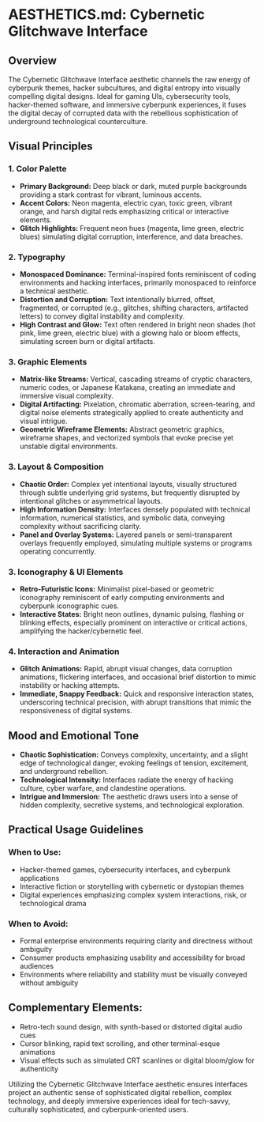 # AESTHETICS.md: Cybernetic Glitchwave Interface

## Overview

The Cybernetic Glitchwave Interface aesthetic channels the raw energy of cyberpunk themes, hacker subcultures, and digital entropy into visually compelling digital designs. Ideal for gaming UIs, cybersecurity tools, hacker-themed software, and immersive cyberpunk experiences, it fuses the digital decay of corrupted data with the rebellious sophistication of underground technological counterculture.

## Visual Principles

### 1. Color Palette
- **Primary Background:** Deep black or dark, muted purple backgrounds providing a stark contrast for vibrant, luminous accents.
- **Accent Colors:** Neon magenta, electric cyan, toxic green, vibrant orange, and harsh digital reds emphasizing critical or interactive elements.
- **Glitch Highlights:** Frequent neon hues (magenta, lime green, electric blues) simulating digital corruption, interference, and data breaches.

### 2. Typography
- **Monospaced Dominance:** Terminal-inspired fonts reminiscent of coding environments and hacking interfaces, primarily monospaced to reinforce a technical aesthetic.
- **Distortion and Corruption:** Text intentionally blurred, offset, fragmented, or corrupted (e.g., glitches, shifting characters, artifacted letters) to convey digital instability and complexity.
- **High Contrast and Glow:** Text often rendered in bright neon shades (hot pink, lime green, electric blue) with a glowing halo or bloom effects, simulating screen burn or digital artifacts.

### 3. Graphic Elements
- **Matrix-like Streams:** Vertical, cascading streams of cryptic characters, numeric codes, or Japanese Katakana, creating an immediate and immersive visual complexity.
- **Digital Artifacting:** Pixelation, chromatic aberration, screen-tearing, and digital noise elements strategically applied to create authenticity and visual intrigue.
- **Geometric Wireframe Elements:** Abstract geometric graphics, wireframe shapes, and vectorized symbols that evoke precise yet unstable digital environments.

### 3. Layout & Composition
- **Chaotic Order:** Complex yet intentional layouts, visually structured through subtle underlying grid systems, but frequently disrupted by intentional glitches or asymmetrical layouts.
- **High Information Density:** Interfaces densely populated with technical information, numerical statistics, and symbolic data, conveying complexity without sacrificing clarity.
- **Panel and Overlay Systems:** Layered panels or semi-transparent overlays frequently employed, simulating multiple systems or programs operating concurrently.

### 3. Iconography & UI Elements
- **Retro-Futuristic Icons:** Minimalist pixel-based or geometric iconography reminiscent of early computing environments and cyberpunk iconographic cues.
- **Interactive States:** Bright neon outlines, dynamic pulsing, flashing or blinking effects, especially prominent on interactive or critical actions, amplifying the hacker/cybernetic feel.

### 4. Interaction and Animation
- **Glitch Animations:** Rapid, abrupt visual changes, data corruption animations, flickering interfaces, and occasional brief distortion to mimic instability or hacking attempts.
- **Immediate, Snappy Feedback:** Quick and responsive interaction states, underscoring technical precision, with abrupt transitions that mimic the responsiveness of digital systems.

## Mood and Emotional Tone
- **Chaotic Sophistication:** Conveys complexity, uncertainty, and a slight edge of technological danger, evoking feelings of tension, excitement, and underground rebellion.
- **Technological Intensity:** Interfaces radiate the energy of hacking culture, cyber warfare, and clandestine operations.
- **Intrigue and Immersion:** The aesthetic draws users into a sense of hidden complexity, secretive systems, and technological exploration.

## Practical Usage Guidelines

### When to Use:
- Hacker-themed games, cybersecurity interfaces, and cyberpunk applications
- Interactive fiction or storytelling with cybernetic or dystopian themes
- Digital experiences emphasizing complex system interactions, risk, or technological drama

### When to Avoid:
- Formal enterprise environments requiring clarity and directness without ambiguity
- Consumer products emphasizing usability and accessibility for broad audiences
- Environments where reliability and stability must be visually conveyed without ambiguity

## Complementary Elements:
- Retro-tech sound design, with synth-based or distorted digital audio cues
- Cursor blinking, rapid text scrolling, and other terminal-esque animations
- Visual effects such as simulated CRT scanlines or digital bloom/glow for authenticity

Utilizing the Cybernetic Glitchwave Interface aesthetic ensures interfaces project an authentic sense of sophisticated digital rebellion, complex technology, and deeply immersive experiences ideal for tech-savvy, culturally sophisticated, and cyberpunk-oriented users.
